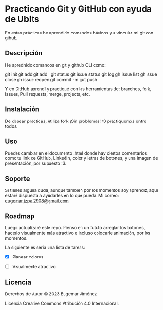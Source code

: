 # Practicando Git y GitHub con ayuda de Ubits

En estas prácticas he aprendido comandos básicos y a vincular mi git con gihub.

 

## Descripción

He aprednido comandos en git y github CLI como: 

git init
git add
git add .
git status 
git issue status
git log
gh issue list
gh issue close
gh issue reopen
git commit -m
gut push

Y en GitHub aprendí y practiqué con las herramientas de: branches, fork, Issues, Pull requests, merge, projects, etc.

## Instalación

De desear practicas, utiliza fork ¡Sin problemas! :3 practiquemos entre todos.

## Uso

Puedes cambiar en el documento .html donde hay ciertos comentarios, como tu link de GitHub, LinkedIn, color y letras de botones, y una imagen de presentación, por supuesto :3.

## Soporte

Si tienes alguna duda, aunque también por los momentos soy aprendiz, aquí estaré dispuesta a ayudarles en lo que pueda. 
Mi correo: eugemar.jzpa.2908@gmail.com

## Roadmap

Luego actualizaré este repo.
Pienso en un fututo arreglar los botones, hacerlo visualmente más atractivo e incluso colocarle animación, por los momentos.

La siguiente es sería una lista de tareas:

 

- [x] Planear colores

- [ ] Visualmente atractivo

 

## Licencia

Derechos de Autor © 2023 Eugemar Jiménez

Licencia Creative Commons Atribución 4.0 Internacional.
